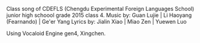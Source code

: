 Class song of CDEFLS (Chengdu Experimental Foreign Languages School) junior high schoool grade 2015 class 4.
Music by:
Guan Lujie | Li Haoyang (Fearnando) | Ge'er Yang
Lyrics by:
Jialin Xiao | Miao Zen | Yuewen Luo

Using Vocaloid Engine gen4, Xingchen. 
